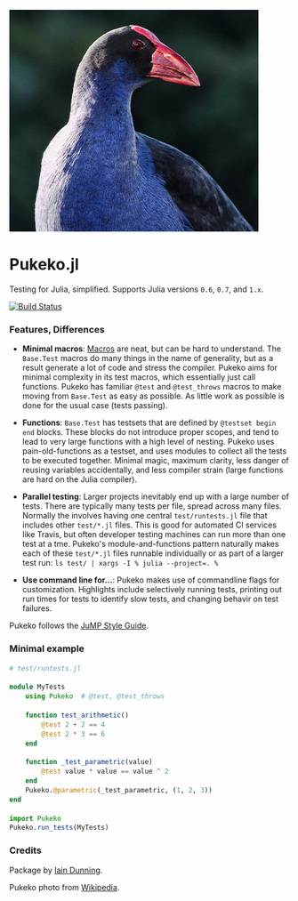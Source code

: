 ![Pukeko.jl](https://github.com/IainNZ/Pukeko.jl/raw/master/pukeko.jpg)

# Pukeko.jl

Testing for Julia, simplified.
Supports Julia versions `0.6`, `0.7`, and `1.x`.

[![Build Status](https://travis-ci.org/IainNZ/Pukeko.jl.svg?branch=master)](https://travis-ci.org/IainNZ/Pukeko.jl)

### Features, Differences

* **Minimal macros**: [Macros](https://docs.julialang.org/en/stable/manual/metaprogramming/) are neat, but can be hard to understand. The `Base.Test` macros do many things in the name of generality, but as a result generate a lot of code and stress the compiler. Pukeko aims for minimal complexity in its test macros, which essentially just call functions. Pukeko has familiar `@test` and `@test_throws` macros to make moving from `Base.Test` as easy as possible. As little work as possible is done for the usual case (tests passing).

* **Functions**: `Base.Test` has testsets that are defined by `@testset begin end` blocks. These blocks do not introduce proper scopes, and tend to lead to very large functions with a high level of nesting. Pukeko uses pain-old-functions as a testset, and uses modules to collect all the tests to be executed together. Minimal magic, maximum clarity, less danger of reusing variables accidentally, and less compiler strain (large functions are hard on the Julia compiler).

* **Parallel testing**: Larger projects inevitably end up with a large number of tests. There are typically many tests per file, spread across many files. Normally the involves having one central `test/runtests.jl` file that includes other `test/*.jl` files. This is good for automated CI services like Travis, but often developer testing machines can run more than one test at a tme. Pukeko's module-and-functions pattern naturally makes each of these `test/*.jl` files runnable individually or as part of a larger test run: `ls test/ | xargs -I % julia --project=. %`

* **Use command line for...**: Pukeko makes use of commandline flags for customization. Highlights include selectively running tests, printing out run times for tests to identify slow tests, and changing behavir on test failures.

Pukeko follows the [JuMP Style Guide](http://www.juliaopt.org/JuMP.jl/latest/style.html).

### Minimal example

```julia
# test/runtests.jl

module MyTests
    using Pukeko  # @test, @test_throws

    function test_arithmetic()
        @test 2 + 2 == 4
        @test 2 * 3 == 6
    end

    function _test_parametric(value)
        @test value * value == value ^ 2
    end
    Pukeko.@parametric(_test_parametric, (1, 2, 3))
end

import Pukeko
Pukeko.run_tests(MyTests)
```

### Credits

Package by [Iain Dunning](https://iaindunning.com).

Pukeko photo from [Wikipedia](https://en.wikipedia.org/wiki/Australasian_swamphen#/media/File:Porphyrio_porphyrio_-Waikawa,_Marlborough,_New_Zealand-8.jpg).